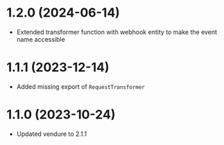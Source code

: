# 1.2.0 (2024-06-14)

- Extended transformer function with webhook entity to make the event name accessible

# 1.1.1 (2023-12-14)

- Added missing export of `RequestTransformer`

# 1.1.0 (2023-10-24)

- Updated vendure to 2.1.1

